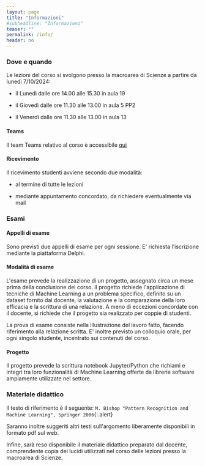 ```yaml
---
layout: page
title: "Informazioni"
#subheadline: "Informazioni"
teaser: ""
permalink: /info/
header: no
---
```


### Dove e quando

Le lezioni del corso si svolgono presso la macroarea di Scienze a partire da lunedì 7/10/2024:

* il Lunedì dalle ore 14.00 alle 15.30 in aula 19

* il Giovedì dalle ore 11.30 alle 13.00 in aula 5 PP2

* il Venerdì dalle ore 11.30 alle 13.00 in aula 13

#### Teams

Il team Teams relativo al corso è accessibile [qui](https://teams.microsoft.com/l/team/19%3A5FYyoJIVmELhfxetFz-mH2ZrSCOa0sI6o8z0UrEj9Io1%40thread.tacv2/conversations?groupId=e362f212-9eb6-4e7b-9af3-902135c2c1cc&tenantId=24c5be2a-d764-40c5-9975-82d08ae47d0e)

#### Ricevimento

Il ricevimento studenti avviene secondo due modalità:

* al termine di tutte le lezioni

* mediante appuntamento concordato, da richiedere eventualmente via mail

### Esami

#### Appelli di esame

Sono previsti due appelli di esame per ogni sessione. E' richiesta l'iscrizione
mediante la piattaforma Delphi.

#### Modalità di esame

L'esame prevede la realizzazione di un progetto, assegnato circa un mese prima
della conclusione del corso. Il progetto richiede l'applicazione di tecniche di
Machine Learning a un problema specifico, definito su un dataset fornito dal
docente, la valutazione e la comparazione della loro efficacia e la scrittura di
una relazione. A meno di eccezioni concordate con il docente, si richiede che il
progetto sia realizzato per coppie di studenti.

La prova di esame consiste nella illustrazione del lavoro fatto, facendo
riferimento alla relazione scritta. E' inoltre previsto un colloquio orale, per
ogni singolo studente, incentrato sui contenuti del corso.

#### Progetto

Il progetto prevede la scrittura notebook Jupyter/Python che richiami e integri 
tra loro funzionalità di Machine Learning
offerte da librerie software ampiamente utilizzate nel settore.


### Materiale didattico

Il testo di riferimento è il seguente:
`M. Bishop "Pattern Recognition and Machine Learning", Springer 2006`{:.alert}

Saranno inoltre suggeriti altri testi sull'argomento liberamente disponibili in
formato pdf sul web.

Infine, sarà reso disponibile il materiale didattico preparato dal docente,
comprendente copia dei lucidi utilizzati nel corso delle lezioni presso la macroarea di Scienze.